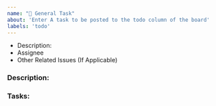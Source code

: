 ```yaml
---
name: "🐛 General Task"
about: 'Enter A task to be posted to the todo column of the board'
labels: 'todo'
---
```


- Description:
- Assignee
- Other Related Issues (If Applicable)


### Description:
<!-- Give a generate Description of the task-->

### Tasks:
<!--
- [ ]
- [ ]
- [ ]
- [ ]
 -->




